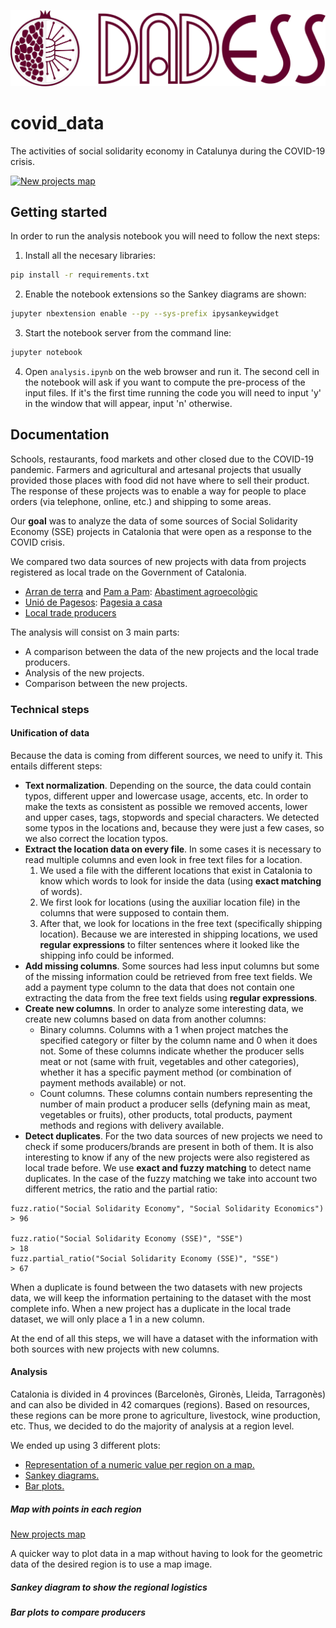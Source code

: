 <a href="https://dadess.cat/"><img src="input/dadess_logo.svg" title="Dadess" alt="Dades d'Economia Social i Solidària"></a>

# covid_data

The activities of social solidarity economy in Catalunya during the COVID-19 crisis.

[![New projects map](http://g.recordit.co/8y9reUk99t.gif)]()

## Getting started

In order to run the analysis notebook you will need to follow the next steps:

1. Install all the necesary libraries:
```bash {cmd}
pip install -r requirements.txt
```
2. Enable the notebook extensions so the Sankey diagrams are shown:
```bash {cmd}
jupyter nbextension enable --py --sys-prefix ipysankeywidget
```
3. Start the notebook server from the command line:
```bash {cmd}
jupyter notebook
```
4. Open `analysis.ipynb` on the web browser and run it. The second cell in the notebook will ask if you want to compute the pre-process of the input files. If it's the first time running the code you will need to input 'y' in the window that will appear, input 'n' otherwise.

## Documentation

Schools, restaurants, food markets and other closed due to the COVID-19 pandemic. Farmers and agricultural and artesanal projects that usually provided those places with food did not have where to sell their product. The response of these projects was to enable a way for people to place orders (via telephone, online, etc.) and shipping to some areas.

Our <b>goal</b> was to analyze the data of some sources of Social Solidarity Economy (SSE) projects in Catalonia that were open as a response to the COVID crisis.

We compared two data sources of new projects with data from projects registered as local trade on the Government of Catalonia.

- [Arran de terra](https://www.arrandeterra.org/) and [Pam a Pam](https://pamapam.org/ca/): [Abastiment agroecològic](http://arrandeterra.org/abastiment/)
- [Unió de Pagesos](https://uniopagesos.cat/): [Pagesia a casa](https://pagesiaacasa.cat/)
- [Local trade producers](https://analisi.transparenciacatalunya.cat/en/Comer-/Productors-adherits-a-la-venda-de-proximitat/xmyy-7xqi)

The analysis will consist on 3 main parts:
- A comparison between the data of the new projects and the local trade producers.
- Analysis of the new projects.
- Comparison between the new projects.


### Technical steps

#### Unification of data

Because the data is coming from different sources, we need to unify it. This entails different steps:

- <b>Text normalization</b>. Depending on the source, the data could contain typos, different upper and lowercase usage, accents, etc. In order to make the texts as consistent as possible we removed accents, lower and upper cases, tags, stopwords and special characters. We detected some typos in the locations and, because they were just a few cases, so we also correct the location typos.
- <b>Extract the location data on every file</b>. In some cases it is necessary to read multiple columns and even look in free text files for a location.
	1. We used a file with the different locations that exist in Catalonia to know which words to look for inside the data (using <b>exact matching</b> of words).
	2. We first look for locations (using the auxiliar location file) in the columns that were supposed to contain them.
	3. After that, we look for locations in the free text (specifically shipping location). Because we are interested in shipping locations, we used <b>regular expressions</b> to filter sentences where it looked like the shipping info could be informed.
- <b>Add missing columns</b>. Some sources had less input columns but some of the missing information could be retrieved from free text fields. We add a payment type column to the data that does not contain one extracting the data from the free text fields using <b>regular expressions</b>.
- <b>Create new columns</b>. In order to analyze some interesting data, we create new columns based on data from another columns:
	- Binary columns. Columns with a 1 when project matches the specified category or filter by the column name and 0 when it does not. Some of these columns indicate whether the producer sells meat or not (same with fruit, vegetables and other categories), whether it has a specific payment method (or combination of payment methods available) or not.
	- Count columns. These columns contain numbers representing the number of main product a producer sells (defyning main as meat, vegetables or fruits), other products, total products, payment methods and regions with delivery available.
- <b>Detect duplicates</b>. For the two data sources of new projects we need to check if some producers/brands are present in both of them. It is also interesting to know if any of the new projects were also registered as local trade before. We use <b>exact and fuzzy matching</b> to detect name duplicates. In the case of the fuzzy matching we take into account two different metrics, the ratio and the partial ratio:
```
fuzz.ratio("Social Solidarity Economy", "Social Solidarity Economics")
> 96

fuzz.ratio("Social Solidarity Economy (SSE)", "SSE")
> 18
fuzz.partial_ratio("Social Solidarity Economy (SSE)", "SSE")
> 67
```
When a duplicate is found between the two datasets with new projects data, we will keep the information pertaining to the dataset with the most complete info. 
When a new project has a duplicate in the local trade dataset, we will only place a 1 in a new column.

At the end of all this steps, we will have a dataset with the information with both sources with new projects with new columns.

#### Analysis

Catalonia is divided in 4 provinces (Barcelonès, Gironès, Lleida, Tarragonès) and can also be divided in 42 comarques (regions). Based on resources, these regions can be more prone to agriculture, livestock, wine production, etc. Thus, we decided to do the majority of analysis at a region level.

We ended up using 3 different plots:
- [Representation of a numeric value per region on a map.](#map-with-points-in-each-region)
- [Sankey diagrams.](#sankey-diagram-to-show-the-regional-logistics)
- [Bar plots.](#bar-plots-to-compare-producers)

##### Map with points in each region
[New projects map](http://g.recordit.co/8y9reUk99t.gif)

A quicker way to plot data in a map without having to look for the geometric data of the desired region is to use a map image.

##### Sankey diagram to show the regional logistics


##### Bar plots to compare producers






